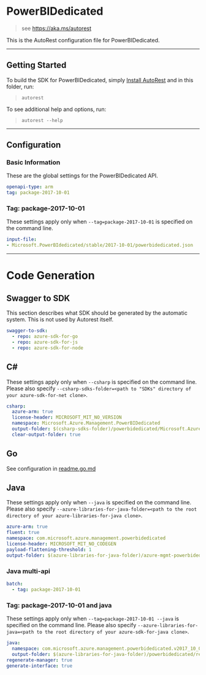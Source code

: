 # PowerBIDedicated

> see https://aka.ms/autorest

This is the AutoRest configuration file for PowerBIDedicated.



---
## Getting Started
To build the SDK for PowerBIDedicated, simply [Install AutoRest](https://aka.ms/autorest/install) and in this folder, run:

> `autorest`

To see additional help and options, run:

> `autorest --help`
---

## Configuration



### Basic Information
These are the global settings for the PowerBIDedicated API.

``` yaml
openapi-type: arm
tag: package-2017-10-01
```


### Tag: package-2017-10-01

These settings apply only when `--tag=package-2017-10-01` is specified on the command line.

``` yaml $(tag) == 'package-2017-10-01'
input-file:
- Microsoft.PowerBIdedicated/stable/2017-10-01/powerbidedicated.json
```

---
# Code Generation


## Swagger to SDK

This section describes what SDK should be generated by the automatic system.
This is not used by Autorest itself.

``` yaml $(swagger-to-sdk)
swagger-to-sdk:
  - repo: azure-sdk-for-go
  - repo: azure-sdk-for-js
  - repo: azure-sdk-for-node
```

## C#

These settings apply only when `--csharp` is specified on the command line.
Please also specify `--csharp-sdks-folder=<path to "SDKs" directory of your azure-sdk-for-net clone>`.

``` yaml $(csharp)
csharp:
  azure-arm: true
  license-header: MICROSOFT_MIT_NO_VERSION
  namespace: Microsoft.Azure.Management.PowerBIDedicated
  output-folder: $(csharp-sdks-folder)/powerbidedicated/Microsoft.Azure.Management.PowerBIDedicated/src/Generated
  clear-output-folder: true
```

## Go

See configuration in [readme.go.md](./readme.go.md)

## Java

These settings apply only when `--java` is specified on the command line.
Please also specify `--azure-libraries-for-java-folder=<path to the root directory of your azure-libraries-for-java clone>`.

``` yaml $(java)
azure-arm: true
fluent: true
namespace: com.microsoft.azure.management.powerbidedicated
license-header: MICROSOFT_MIT_NO_CODEGEN
payload-flattening-threshold: 1
output-folder: $(azure-libraries-for-java-folder)/azure-mgmt-powerbidedicated
```

### Java multi-api

``` yaml $(java) && $(multiapi)
batch:
  - tag: package-2017-10-01
```

### Tag: package-2017-10-01 and java

These settings apply only when `--tag=package-2017-10-01 --java` is specified on the command line.
Please also specify `--azure-libraries-for-java=<path to the root directory of your azure-sdk-for-java clone>`.

``` yaml $(tag) == 'package-2017-10-01' && $(java) && $(multiapi)
java:
  namespace: com.microsoft.azure.management.powerbidedicated.v2017_10_01
  output-folder: $(azure-libraries-for-java-folder)/powerbidedicated/resource-manager/v2017_10_01
regenerate-manager: true
generate-interface: true
```


